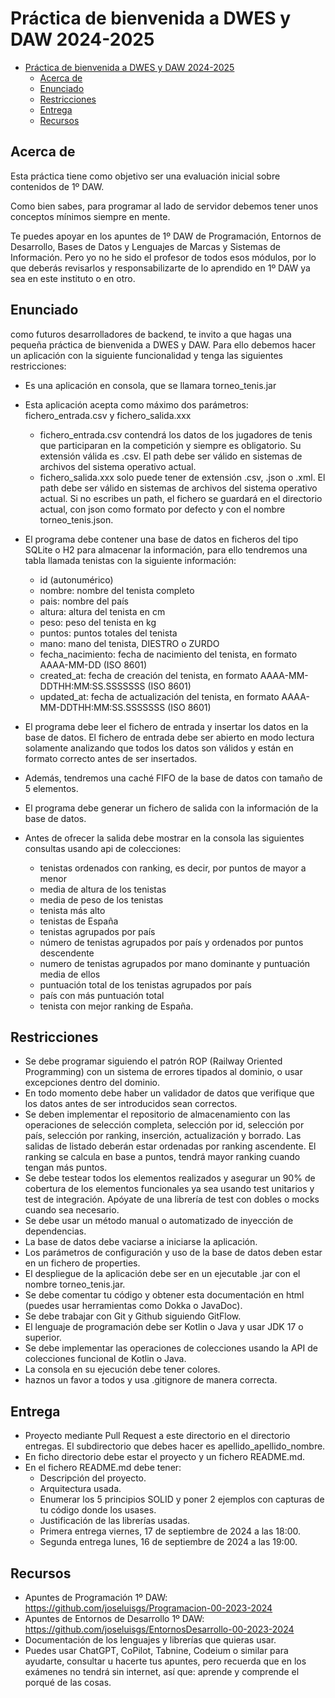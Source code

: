 # Práctica de bienvenida a DWES y DAW 2024-2025

- [Práctica de bienvenida a DWES y DAW 2024-2025](#práctica-de-bienvenida-a-dwes-y-daw-2024-2025)
  - [Acerca de](#acerca-de)
  - [Enunciado](#enunciado)
  - [Restricciones](#restricciones)
  - [Entrega](#entrega)
  - [Recursos](#recursos)


## Acerca de

Esta práctica tiene como objetivo ser una evaluación inicial sobre contenidos de 1º DAW.

Como bien sabes, para programar al lado de servidor debemos tener unos conceptos mínimos siempre en mente.

Te puedes apoyar en los apuntes de 1º DAW de Programación, Entornos de Desarrollo, Bases de Datos y Lenguajes de Marcas y Sistemas de Información. Pero yo no he sido el profesor de todos esos módulos, por lo que deberás revisarlos y responsabilizarte de lo aprendido en 1º DAW ya sea en este instituto o en otro.

## Enunciado
como futuros desarrolladores de backend, te invito a que hagas una pequeña práctica de bienvenida a DWES y DAW.
Para ello debemos hacer un aplicación con la siguiente funcionalidad y tenga las siguientes restricciones:
- Es una aplicación en consola, que se llamara torneo_tenis.jar
  
- Esta aplicación acepta como máximo dos parámetros: fichero_entrada.csv y fichero_salida.xxx
  - fichero_entrada.csv contendrá los datos de los jugadores de tenis que participaran en la competición y siempre es obligatorio. Su extensión válida es .csv. El path debe ser válido en sistemas de archivos del sistema operativo actual.
  - fichero_salida.xxx solo puede tener de extensión .csv, .json o .xml. El path debe ser válido en sistemas de archivos del sistema operativo actual. Si no escribes un path, el fichero se guardará en el directorio actual, con json como formato por defecto y con el nombre torneo_tenis.json.
  
- El programa debe contener una base de datos en ficheros del tipo SQLite o H2 para almacenar la información, para ello tendremos una tabla llamada tenistas con la siguiente información:
  - id (autonumérico)
  - nombre: nombre del tenista completo
  - pais: nombre del país
  - altura: altura del tenista en cm
  - peso: peso del tenista en kg
  - puntos: puntos totales del tenista
  - mano: mano del tenista, DIESTRO o ZURDO
  - fecha_nacimiento: fecha de nacimiento del tenista, en formato AAAA-MM-DD (ISO 8601)
  - created_at: fecha de creación del tenista, en formato AAAA-MM-DDTHH:MM:SS.SSSSSSS (ISO 8601)
  - updated_at: fecha de actualización del tenista, en formato AAAA-MM-DDTHH:MM:SS.SSSSSSS (ISO 8601)

- El programa debe leer el fichero de entrada y insertar los datos en la base de datos. El fichero de entrada debe ser abierto en modo lectura solamente analizando que todos los datos son válidos y están en formato correcto antes de ser insertados.

- Además, tendremos una caché FIFO de la base de datos con tamaño de 5 elementos.

- El programa debe generar un fichero de salida con la información de la base de datos.

- Antes de ofrecer la salida debe mostrar en la consola las siguientes consultas usando api de colecciones:
  - tenistas ordenados con ranking, es decir, por puntos de mayor a menor
  - media de altura de los tenistas
  - media de peso de los tenistas
  - tenista más alto
  - tenistas de España
  - tenistas agrupados por país
  - número de tenistas agrupados por país y ordenados por puntos descendente
  - numero de tenistas agrupados por mano dominante y puntuación media de ellos
  - puntuación total de los tenistas agrupados por país
  - país con más puntuación total
  - tenista con mejor ranking de España.
        
## Restricciones
- Se debe programar siguiendo el patrón ROP (Railway Oriented Programming) con un sistema de errores tipados al dominio, o usar excepciones dentro del dominio.
- En todo momento debe haber un validador de datos que verifique que los datos antes de ser introducidos sean correctos.
- Se deben implementar el repositorio de almacenamiento con las operaciones de selección completa, selección por id, selección por país, selección por ranking, inserción, actualización y borrado. Las salidas de listado deberán estar ordenadas por ranking ascendente. El ranking se calcula en base a puntos, tendrá mayor ranking cuando tengan más puntos.
- Se debe testear todos los elementos realizados y asegurar un 90% de cobertura de los elementos funcionales ya sea usando test unitarios y test de integración. Apóyate de una librería de test con dobles o mocks cuando sea necesario.
- Se debe usar un método manual o automatizado de inyección de dependencias.
- La base de datos debe vaciarse a iniciarse la aplicación.
- Los parámetros de configuración y uso de la base de datos deben estar en un fichero de properties.
- El despliegue de la aplicación debe ser en un ejecutable .jar con el nombre torneo_tenis.jar.
- Se debe comentar tu código y obtener esta documentación en html (puedes usar herramientas como Dokka o JavaDoc).
- Se debe trabajar con Git y Github siguiendo GitFlow.
- El lenguaje de programación debe ser Kotlin o Java y usar JDK 17 o superior.
- Se debe implementar las operaciones de colecciones usando la API de colecciones funcional de Kotlin o Java.
- La consola en su ejecución debe tener colores.
- haznos un favor a todos y usa .gitignore de manera correcta.

## Entrega
- Proyecto mediante Pull Request a este directorio en el directorio entregas. El subdirectorio que debes hacer es apellido_apellido_nombre.
- En ficho directorio debe estar el proyecto y un fichero README.md.
- En el fichero README.md debe tener:
  - Descripción del proyecto.
  - Arquitectura usada.
  - Enumerar los 5 principios SOLID y poner 2 ejemplos con capturas de tu código donde los usases.
  - Justificación de las librerías usadas.
  - Primera entrega viernes, 17 de septiembre de 2024 a las 18:00.
  - Segunda entrega lunes, 16 de septiembre de 2024 a las 19:00.

## Recursos
- Apuntes de Programación 1º DAW: https://github.com/joseluisgs/Programacion-00-2023-2024
- Apuntes de Entornos de Desarrollo 1º DAW: https://github.com/joseluisgs/EntornosDesarrollo-00-2023-2024
- Documentación de los lenguajes y librerías que quieras usar.
- Puedes usar ChatGPT, CoPilot, Tabnine, Codeium o similar para ayudarte, consultar u hacerte tus apuntes, pero recuerda que en los exámenes no tendrá sin internet, así que: aprende y comprende el porqué de las cosas.
